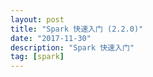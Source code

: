 ```yaml
---
layout: post
title: "Spark 快速入门 (2.2.0)"
date: "2017-11-30"
description: "Spark 快速入门"
tag: [spark]
---
```

